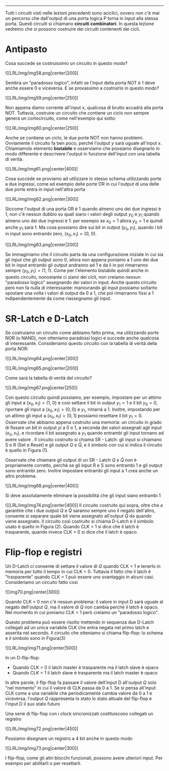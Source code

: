----
Tutti i circuiti visti nelle lezioni precedenti sono aciclici, ovvero non c'è mai un percorso che dall'output di una porta logica P torna in input alla stessa porta. Questi circuiti si chiamano **circuiti combinatori**. In questa lezione vedremo che si possono costruire dei circuiti contenenti dei cicli.

# Antipasto
Cosa succede se costruissimo un circuito in questo modo?

![[LRL/img/img58.png|center|200]]

Sembra un "paradosso logico", infatti se l'input della porta NOT è 1 deve anche essere 0 e viceversa. E se provassimo a costruirlo in questo modo?

![[LRL/img/img59.png|center|250]]

Non appena diamo corrente all'input $x$, qualcosa di brutto accadrà alla porta NOT. Tuttavia, costruire un circuito che contiene un ciclo non sempre genera un cortocircuito, come nell'esempio qui sotto: 

![[LRL/img/img60.png|center|250]]

Anche se contiene un ciclo, le due porte NOT non hanno problemi. Ovviamente il circuito fa ben poco, perché l'output $y$ sarà uguale all'input $x$. Chiamiamolo elemento **bistabile** e osserviamo che possiamo disegnarlo in modo differente e descrivere l'output in funzione dell'input con una tabella di verità.

![[LRL/img/img61.png|center|400]]

Cosa succede se proviamo ad utilizzare lo stesso schema utilizzando porte a due ingressi, come ad esempio delle porte OR in cui l'output di una delle due porte entra in input nell'altra porta

![[LRL/img/img62.png|center|300]]

Siccome l'output di una porta OR è 1 quando almeno uno dei due ingressi è 1, non c'è nessun dubbio su quali siano i valori degli output $y_0$ e $y_1$ quando almeno uno dei due ingressi è 1: per esempio se $x_{0}=1$ allora $y_{0}=1$ e quindi anche $y_{1}$ sarà 1. Ma cosa possiamo dire sui bit in output $(y_{0},y_{1})$, quando i bit in input sono entrambi zero, $(x_{0},x_{1})=(0,\: 0)$.

![[LRL/img/img63.png|center|200]]

Se immaginiamo che il circuito parta da una configurazione iniziale in cui sia gli input che gli output sono 0, allora non appena poniamo a 1 uno dei due bit in input entrambi gli output andranno ad 1 e da lì in poi rimarranno sempre $(y_{0}, y_{1})=(1,\:1)$.
Come per l'elemento bistabile quindi anche in questo circuito, nonostante ci siano dei cicli, non creiamo nessun "paradosso logico" assegnando dei valori in input. Anche questo circuito però non fa nulla di interessante: manovrando gli input possiamo soltanto spostare una volta i valori di output da 0 a 1, che poi rimarranno fissi a 1 indipendentemente da come riassegnamo gli input.

# SR-Latch e D-Latch
Se costruiamo un circuito come abbiamo fatto prima, ma utilizzando porte NOR (o NAND), non otteniamo paradossi logici e succede anche qualcosa di interessante.
Consideriamo questo circuito con la tabella di verità della porta NOR:

![[LRL/img/img64.png|center|300]]

![[LRL/img/img65.png|center|200]]

Come sarà la tabella di verità del circuito?

![[LRL/img/img67.png|center|250]]

Con questo circuito quindi possiamo, per esempio, impostare per un attimo gli input a $(x_{0}, x_{1})=(1,\:0)$ e così settare il bit in output $y_{1}=1$ e il bit $y_{0}= 0$, riportare gli input a $(x_{0},x_{1})= (0,0)$ e $y_{1}$, rimarrà a 1.
Inoltre, impostando per un attimo gli input a $(x_{0}, x_{1})=(0,1)$ possiamo resettare il bit $y_{1} = 0$.
Osservate che abbiamo  appena costruito una memoria: un circuito in grado di fissare un bit in output $yi$ a 0 o 1, a seconda dei valori assegnati agli input $(x_{0}, x_{1})$, e ricordare il bit assegnato a $y_{1}$ quando entrambi gli input tornano ad avere valore .
Il circuito costruito si chiama SR - Latch: gli input si chiamano S e R (Set e Reset) e gli output $Q \ e \ \bar Q$, e il simbolo con cui si indica il circuito è quello in Figura (1).

Osservate che chiamare gli output di un SR - Latch $Q  \ e \ \bar Q$ non è propriamente corretto, perchè se gli input R e S sono entrambi 1 e gli output sono entrambi zero. Inoltre impostare entrambi gli input a 1 crea anche un altro problema.

![[LRL/img/img68.png|center|400]]

Si deve assolutamente eliminare la possibilità che gli input siano entrambi 1

![[LRL/img/img74.png|center|400]]
Il circuito costruito qui sopra, oltre che a garantire che i due output $Q$ e $\bar Q$ saranno sempre uno il negato dell'altro, consente si separare quale bit viene assegnato all'output $Q$ da quando viene assegnato.
Il circuito così costruito si chiama D-Latch e il simbolo usato è quello in Figura (2).
Quando CLK = 1 si dice che il latch è trasparente, quando invece CLK = 0 si dice che il latch è opaco.

# Flip-flop e registri
Un D-Latch ci consente di settare il valore di $Q$ quando CLK = 1 e tenerlo in memoria per tutto il tempo in cui CLK = 0. Tuttavia il fatto che il latch è "trasparente" quando CLK = 1 può essere uno svantaggio in alcuni casi. Consideriamo un circuito fatto così

![[img70.png|center|300]]

Quando CLK = 0 non c'è nessun problema: il valore in input D sarà uguale al negato dell'output $Q$, ma il valore di $Q$ non cambia perchè il latch è opaco. Nel momento in cui poniamo CLK = 1 però creiamo un "paradosso logico".

Questo problema può essere risolto mettendo in sequenza due D-Latch collegati ad un unica variabile CLK che entra negata nel primo latch e asserita nel secondo. Il circuito che otteniamo si chiama flip-flop: lo schema e il simbolo sono in Figura(3)

![[LRL/img/img71.png|center|500]]

In un D-flip-flop:
- Quando CLK = 0 il latch master è trasparente ma il latch slave è opaco
- Quando CLK = 1 il latch slave è trasparente ma il latch master è opaco

In altre parole, il flip-flop fa passare il valore dell'input D all'output $Q$ solo "nel momento" in cui il valore di CLK passa da 0 a 1.
Se si pensa all'input CLK come a una variabile che periodicamente cambia valore da 0 a 1 e viceversa, l'output $Q$ rappresenta lo stato lo stato attuale del flip-flop e l'input D il suo stato futuro

Una serie di flip-flop con i clock sincronizzati costituiscono collegati un registro

![[LRL/img/img72.png|center|450]]

Possiamo disegnare un registro a 4 bit anche in questo modo

![[LRL/img/img73.png|center|300]]

I flip-flop, come gli altri blocchi funzionali, possono avere ulteriori input. Per esempio per abilitarli o per resettarli.